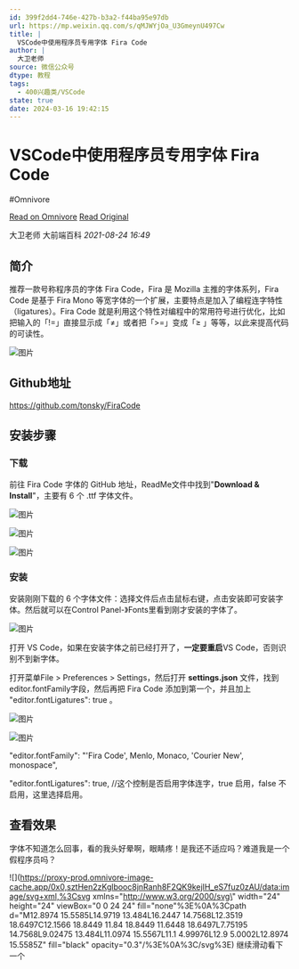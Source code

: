 ```yaml
---
id: 399f2dd4-746e-427b-b3a2-f44ba95e97db
url: https://mp.weixin.qq.com/s/qMJWYjOa_U3GmeynU497Cw
title: |
  VSCode中使用程序员专用字体 Fira Code
author: |
  大卫老师
source: 微信公众号
dtype: 教程
tags:
  - 400兴趣类/VSCode
state: true
date: 2024-03-16 19:42:15
---
```



# VSCode中使用程序员专用字体 Fira Code
#Omnivore

[Read on Omnivore](https://omnivore.app/me/https-mp-weixin-qq-com-s-q-mjw-yj-oa-u-3-gmeyn-u-497-cw-18e4711bffc)
[Read Original](https://mp.weixin.qq.com/s/qMJWYjOa_U3GmeynU497Cw)

 大卫老师  大前端百科 _2021-08-24 16:49_ 

## **简介**

推荐一款号称程序员的字体 Fira Code，Fira 是 Mozilla 主推的字体系列，Fira Code 是基于 Fira Mono 等宽字体的一个扩展，主要特点是加入了编程连字特性（ligatures）。Fira Code 就是利用这个特性对编程中的常用符号进行优化，比如把输入的「!=」直接显示成「≠」或者把「>=」变成「≥ 」等等，以此来提高代码的可读性。

![图片](https://proxy-prod.omnivore-image-cache.app/0x0,s3j9VN5jfIyUJ4i8Ez69DWzYVRYAw9ardbw0QhakegEc/https://mmbiz.qpic.cn/mmbiz_png/KfVMnzBU3EblzvtRuNDXjs8fSLHuzIniah3TicHianTzTntl72AONG2XiavF5PTwhraMyaZRBx2cZql6W8OPEr2gvg/640?wx_fmt=png)

## **Github地址**

https://github.com/tonsky/FiraCode

## **安装步骤**

### **下载**

前往 Fira Code 字体的 GitHub 地址，ReadMe文件中找到"**Download & Install**"，主要有 6 个 .ttf 字体文件。

![图片](https://proxy-prod.omnivore-image-cache.app/0x0,skTtr2yNhPzFgby2doSl0AHUFOtPX18ZUk8QDuasr_zg/https://mmbiz.qpic.cn/mmbiz_png/KfVMnzBU3EblzvtRuNDXjs8fSLHuzIniaE8iavzoEMFBsficS3zzSBzzXYUbtVqHrQWdmCuHwEIwM30h49c764Dfw/640?wx_fmt=png)

![图片](https://proxy-prod.omnivore-image-cache.app/0x0,sX-EvDtgWnLe0WdLfkvM-ymSWjAEGbxHb3d4h_ExIsJA/https://mmbiz.qpic.cn/mmbiz_png/KfVMnzBU3EblzvtRuNDXjs8fSLHuzIniaj0AfUKUQgFOLeg1lC6ZIiabE9zrK7JdF80gJOcZDkCLz3KchW7c37Cg/640?wx_fmt=png)

![图片](https://proxy-prod.omnivore-image-cache.app/321x0,svWqiplhRIbAPp7tyNgtPlnj3Ecyk9G4jgctaeNYSqTc/https://mmbiz.qpic.cn/mmbiz_png/KfVMnzBU3EblzvtRuNDXjs8fSLHuzIniat8NrNADkg7bPfI3EC337jrAfKiaNqHOygIQmWibet4H9ufdBSmVia7VQA/640?wx_fmt=png)

### **安装**

安装刚刚下载的 6 个字体文件：选择文件后点击鼠标右键，点击安装即可安装字体。然后就可以在Control Panel-》Fonts里看到刚才安装的字体了。

![图片](https://proxy-prod.omnivore-image-cache.app/645x0,sw9xvq_BWmdEdAVfJc5qnoi55TFZyfhAaOZRlM50RBcw/https://mmbiz.qpic.cn/mmbiz_png/KfVMnzBU3EblzvtRuNDXjs8fSLHuzIniayiaVp7dPfpX4cQXVFI3gZEqwbFtian2JDcyRtnoLE3icWu8NZSCjmlC7g/640?wx_fmt=png)

打开 VS Code，如果在安装字体之前已经打开了，**一定要重启**VS Code，否则识别不到新字体。

打开菜单File > Preferences > Settings，然后打开 **settings.json** 文件，找到 editor.fontFamily字段，然后再把 Fira Code 添加到第一个，并且加上 "editor.fontLigatures": true 。

![图片](https://proxy-prod.omnivore-image-cache.app/0x0,shBa6FJ_GFxnA-Wb1Ix5GZNOP8SygKZQJYq7pn_nfsHE/https://mmbiz.qpic.cn/mmbiz_png/KfVMnzBU3EblzvtRuNDXjs8fSLHuzIniahb0JIIYkicVrHrgUxObTPHEH4kUMBHLzT7Dj8Wjfdd3yQs5myKUHhzA/640?wx_fmt=png)

![图片](https://proxy-prod.omnivore-image-cache.app/0x0,s0hHE2mK8xcYDhHG49i0fRdkAkrm1oou8Q4Jb9331U_4/https://mmbiz.qpic.cn/mmbiz_png/KfVMnzBU3EblzvtRuNDXjs8fSLHuzInialTzUviaRMSqicTyuq4wJeiaGgRd6y0qsEOibhMuQXETxVfFEicInO2sP2pQ/640?wx_fmt=png)

"editor.fontFamily": "'Fira Code', Menlo, Monaco, 'Courier New', monospace",

"editor.fontLigatures": true, //这个控制是否启用字体连字，true 启用，false 不启用，这里选择启用。

## **查看效果**

字体不知道怎么回事，看的我头好晕啊，眼睛疼！是我还不适应吗？难道我是一个假程序员吗？

![](https://proxy-prod.omnivore-image-cache.app/0x0,sztHen2zKglbooc8jnRanh8F2QK9kejIH_eS7fuz0zAU/data:image/svg+xml,%3Csvg xmlns=\"http://www.w3.org/2000/svg\" width=\"24\" height=\"24\" viewBox=\"0 0 24 24\" fill=\"none\"%3E%0A%3Cpath d=\"M12.8974 15.5585L14.9719 13.484L16.2447 14.7568L12.3519 18.6497C12.1566 18.8449 11.84 18.8449 11.6448 18.6497L7.75195 14.7568L9.02475 13.484L11.0974 15.5567L11.1 4.99976L12.9 5.0002L12.8974 15.5585Z\" fill=\"black\" opacity=\"0.3\"/%3E%0A%3C/svg%3E) 继续滑动看下一个 



